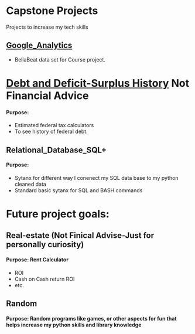 # Capstone Projects
Projects to increase my tech skills

## [Google_Analytics](https://github.com/Jtrahan88/CapStoneProjects/tree/main/Google_Analytics)
* BellaBeat data set for Course project. 

# [Debt and Deficit-Surplus History]() Not Financial Advice
#### Purpose: 
* Estimated federal tax calculators
* To see history of federal debt. 

## Relational_Database_SQL+
#### Purpose:
* Sytanx for different way I conenect my SQL data base to my python cleaned data
* Standard basic sytanx for SQL and BASH commands


# Future project goals:
## Real-estate (Not Finical Advise-Just for personally curiosity)
#### Purpose: Rent Calculator
* ROI
* Cash on Cash return ROI
* etc. 



## Random
#### Purpose: Random programs like games, or other aspects for fun that helps increase my python skills and library knowledge
